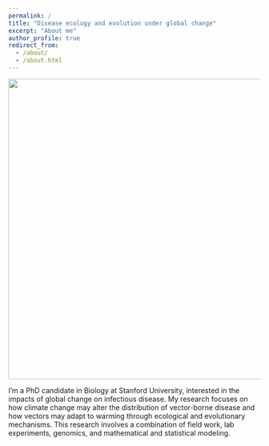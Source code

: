 ```yaml
---
permalink: /
title: "Disease ecology and evolution under global change"
excerpt: "About me"
author_profile: true
redirect_from: 
  - /about/
  - /about.html
---
```


<img src="http://lcouper.github.io/assets/MaleinFlight.jpg" width="600">

I’m a PhD candidate in Biology at Stanford University, interested in the impacts of global change on infectious disease. My research focuses on how climate change may alter the distribution of vector-borne disease and how vectors may adapt to warming through ecological and evolutionary mechanisms. This research involves a combination of field work, lab experiments, genomics, and mathematical and statistical modeling. 



